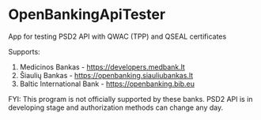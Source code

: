 # OpenBankingApiTester
App for testing PSD2 API with QWAC (TPP) and QSEAL certificates

Supports:
1. Medicinos Bankas - https://developers.medbank.lt
2. Šiaulių Bankas - https://openbanking.siauliubankas.lt
3. Baltic International Bank - https://openbanking.bib.eu

FYI: This program is not officially supported by these banks. PSD2 API is in developing stage and authorization methods can change any day.
